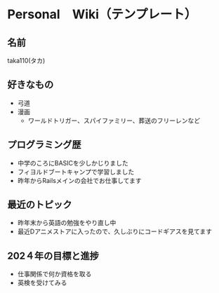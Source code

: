 # Personal　Wiki（テンプレート）

## 名前
taka110(タカ)

## 好きなもの
- 弓道
- 漫画
  - ワールドトリガー、スパイファミリー、葬送のフリーレンなど

## プログラミング歴
- 中学のころにBASICを少しかじりました
- フィヨルドブートキャンプで学習しました
- 昨年からRailsメインの会社でお仕事してます

## 最近のトピック
- 昨年末から英語の勉強をやり直し中
- 最近Dアニメストアに入ったので、久しぶりにコードギアスを見てます

## 202４年の目標と進捗
- 仕事関係で何か資格を取る
- 英検を受けてみる
